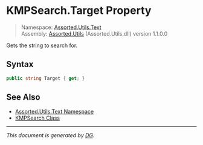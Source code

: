 ﻿# KMPSearch.Target Property

> Namespace: [Assorted.Utils.Text](index.md#assortedutilstext-namespace)\
> Assembly: [Assorted.Utils](index.md) (Assorted.Utils.dll) version 1.1.0.0

Gets the string to search for.

## Syntax

```csharp
public string Target { get; }
```

## See Also

- [Assorted.Utils.Text Namespace](index.md#assortedutilstext-namespace)
- [KMPSearch Class](Assorted.Utils.Text.KMPSearch.md)

---

_This document is generated by [DG](https://github.com/Khojasteh/dg)._
